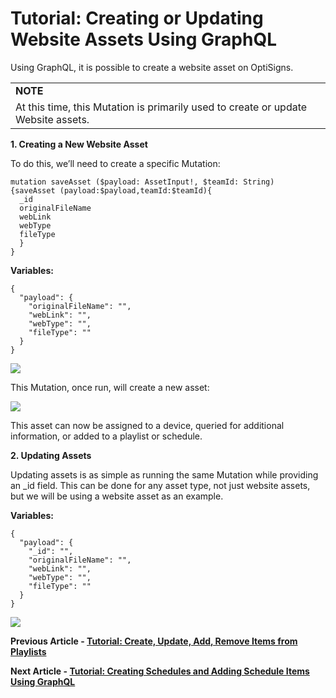 # Tutorial: Creating or Updating Website Assets Using GraphQL

Using GraphQL, it is possible to create a website asset on OptiSigns.

|  |
| --- |
| **NOTE** |
| At this time, this Mutation is primarily used to create or update Website assets. |

**1. Creating a New Website Asset**

To do this, we’ll need to create a specific Mutation:

```
mutation saveAsset ($payload: AssetInput!, $teamId: String)  
{saveAsset (payload:$payload,teamId:$teamId){  
  _id  
  originalFileName  
  webLink  
  webType  
  fileType  
  }  
}
```

**Variables:**

```
{  
  "payload": {  
    "originalFileName": "",  
    "webLink": "",  
    "webType": "",  
    "fileType": ""  
  }  
}
```

![](https://support.optisigns.com/hc/article_attachments/36562094972435)

This Mutation, once run, will create a new asset:

![](https://support.optisigns.com/hc/article_attachments/36562091083539)

This asset can now be assigned to a device, queried for additional information, or added to a playlist or schedule.

**2. Updating Assets**

Updating assets is as simple as running the same Mutation while providing an \_id field. This can be done for any asset type, not just website assets, but we will be using a website asset as an example.

**Variables:**

```
{  
  "payload": {  
    "_id": "",  
    "originalFileName": "",  
    "webLink": "",  
    "webType": "",  
    "fileType": ""  
  }  
}
```

![](https://support.optisigns.com/hc/article_attachments/36562091085843)

**Previous Article - [Tutorial: Create, Update, Add, Remove Items from Playlists](https://support.optisigns.com/hc/en-us/articles/4414558295955-Tutorial-Create-Update-Add-Remove-items-from-Playlists)**

**Next Article - [Tutorial: Creating Schedules and Adding Schedule Items Using GraphQL](https://support.optisigns.com/hc/en-us/articles/36558834998291-Tutorial-Creating-Schedules-and-Adding-Schedule-Items-Using-GraphQL)**